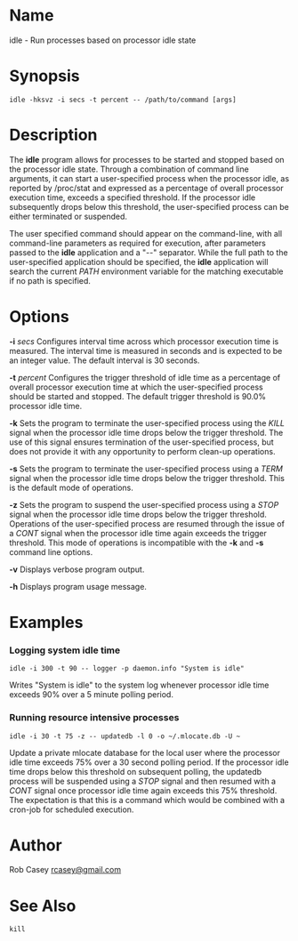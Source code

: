 # Name

idle - Run processes based on processor idle state

# Synopsis

    idle -hksvz -i secs -t percent -- /path/to/command [args]

# Description

The **idle** program allows for processes to be started and stopped based on the processor idle state. Through a combination of command line arguments, it can start a user-specified process when the processor idle, as reported by /proc/stat and expressed as a percentage of overall processor execution time, exceeds a specified threshold. If the processor idle subsequently drops below this threshold, the user-specified process can be either terminated or suspended.

The user specified command should appear on the command-line, with all command-line parameters as required for execution, after parameters passed to the **idle** application and a "--" separator. While the full path to the user-specified application should be specified, the **idle** application will search the current *PATH* environment variable for the matching executable if no path is specified.

# Options

**-i** *secs*
Configures interval time across which processor execution time is measured. The interval time is measured in seconds and is expected to be an integer value. The default interval is 30 seconds.

**-t** *percent*
Configures the trigger threshold of idle time as a percentage of overall processor execution time at which the user-specified process should be started and stopped. The default trigger threshold is 90.0% processor idle time.

**-k**
Sets the program to terminate the user-specified process using the *KILL* signal when the processor idle time drops below the trigger threshold. The use of this signal ensures termination of the user-specified process, but does not provide it with any opportunity to perform clean-up operations. 

**-s**
Sets the program to terminate the user-specified process using a *TERM* signal when the processor idle time drops below the trigger threshold. This is the default mode of operations. 

**-z**
Sets the program to suspend the user-specified process using a *STOP* signal when the processor idle time drops below the trigger threshold. Operations of the user-specified process are resumed through the issue of a *CONT* signal when the processor idle time again exceeds the trigger threshold. This mode of operations is incompatible with the **-k** and **-s** command line options.

**-v**
Displays verbose program output.

**-h**
Displays program usage message.

# Examples

### Logging system idle time

    idle -i 300 -t 90 -- logger -p daemon.info "System is idle"

Writes "System is idle" to the system log whenever processor idle time exceeds 90% over a 5 minute polling period.

### Running resource intensive processes

    idle -i 30 -t 75 -z -- updatedb -l 0 -o ~/.mlocate.db -U ~
    
Update a private mlocate database for the local user where the processor idle time exceeds 75% over a 30 second polling period. If the processor idle time drops below this threshold on subsequent polling, the updatedb process will be suspended using a *STOP* signal and then resumed with a *CONT* signal once processor idle time again exceeds this 75% threshold. The expectation is that this is a command which would be combined with a cron-job for scheduled execution.

# Author

Rob Casey <rcasey@gmail.com>

# See Also

    kill
